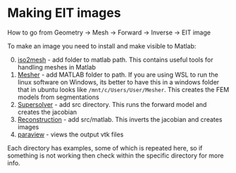 # Making EIT images
How to go from Geometry -> Mesh -> Forward -> Inverse -> EIT image

To make an image you need to install and make visible to Matlab:

0. [iso2mesh](https://github.com/fangq/iso2mesh) - add folder to matlab path. This contains useful tools for handling meshes in Matlab
0. [Mesher](https://github.com/EIT-team/Mesher) - add MATLAB folder to path. If you are using WSL to run the linux software on Windows, its better to have this in a windows folder that in ubuntu looks like `/mnt/c/Users/User/Mesher`. This creates the FEM models from segmentations
0. [Supersolver](https://github.com/EIT-team/SuperSolver) - add src directory. This runs the forward model and creates the jacobian
0. [Reconstruction](https://github.com/EIT-team/Reconstruction) - add src/matlab. This inverts the jacobian and creates images
0. [paraview](https://www.paraview.org/download/) - views the output vtk files

Each directory has examples, some of which is repeated here, so if something is not working then check within the specific directory for more info. 